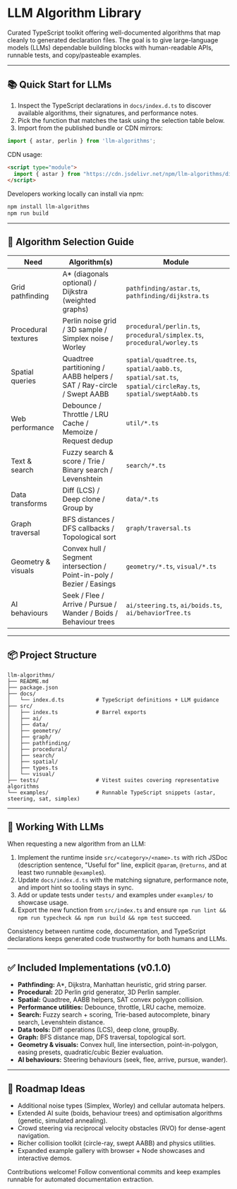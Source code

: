 # LLM Algorithm Library

Curated TypeScript toolkit offering well-documented algorithms that map cleanly to generated declaration files. The goal is to give large-language models (LLMs) dependable building blocks with human-readable APIs, runnable tests, and copy/pasteable examples.

---

## 📚 Quick Start for LLMs

1. Inspect the TypeScript declarations in `docs/index.d.ts` to discover available algorithms, their signatures, and performance notes.
2. Pick the function that matches the task using the selection table below.
3. Import from the published bundle or CDN mirrors:

```ts
import { astar, perlin } from 'llm-algorithms';
```

CDN usage:
```html
<script type="module">
  import { astar } from "https://cdn.jsdelivr.net/npm/llm-algorithms/dist/index.js";
</script>
```

Developers working locally can install via npm:

```bash
npm install llm-algorithms
npm run build
```

---

## 🎯 Algorithm Selection Guide

| Need                        | Algorithm(s)                                        | Module                                         |
| --------------------------- | ---------------------------------------------------- | ---------------------------------------------- |
| Grid pathfinding            | A* (diagonals optional) / Dijkstra (weighted graphs) | `pathfinding/astar.ts`, `pathfinding/dijkstra.ts` |
| Procedural textures         | Perlin noise grid / 3D sample / Simplex noise / Worley | `procedural/perlin.ts`, `procedural/simplex.ts`, `procedural/worley.ts` |
| Spatial queries             | Quadtree partitioning / AABB helpers / SAT / Ray-circle / Swept AABB | `spatial/quadtree.ts`, `spatial/aabb.ts`, `spatial/sat.ts`, `spatial/circleRay.ts`, `spatial/sweptAabb.ts` |
| Web performance             | Debounce / Throttle / LRU Cache / Memoize / Request dedup | `util/*.ts`                                   |
| Text & search               | Fuzzy search & score / Trie / Binary search / Levenshtein | `search/*.ts`                              |
| Data transforms             | Diff (LCS) / Deep clone / Group by                   | `data/*.ts`                                    |
| Graph traversal             | BFS distances / DFS callbacks / Topological sort     | `graph/traversal.ts`                           |
| Geometry & visuals          | Convex hull / Segment intersection / Point-in-poly / Bezier / Easings | `geometry/*.ts`, `visual/*.ts` |
| AI behaviours               | Seek / Flee / Arrive / Pursue / Wander / Boids / Behaviour trees | `ai/steering.ts`, `ai/boids.ts`, `ai/behaviorTree.ts` |

---

## 📦 Project Structure

```
llm-algorithms/
├── README.md
├── package.json
├── docs/
│   └── index.d.ts          # TypeScript definitions + LLM guidance
├── src/
│   ├── index.ts            # Barrel exports
│   ├── ai/
│   ├── data/
│   ├── geometry/
│   ├── graph/
│   ├── pathfinding/
│   ├── procedural/
│   ├── search/
│   ├── spatial/
│   ├── types.ts
│   └── visual/
├── tests/                  # Vitest suites covering representative algorithms
└── examples/               # Runnable TypeScript snippets (astar, steering, sat, simplex)
```

---

## 🧠 Working With LLMs

When requesting a new algorithm from an LLM:

1. Implement the runtime inside `src/<category>/<name>.ts` with rich JSDoc (description sentence, "Useful for" line, explicit `@param`, `@returns`, and at least two runnable `@example`s).
2. Update `docs/index.d.ts` with the matching signature, performance note, and import hint so tooling stays in sync.
3. Add or update tests under `tests/` and examples under `examples/` to showcase usage.
4. Export the new function from `src/index.ts` and ensure `npm run lint && npm run typecheck && npm run build && npm test` succeed.

Consistency between runtime code, documentation, and TypeScript declarations keeps generated code trustworthy for both humans and LLMs.

---

## ✅ Included Implementations (v0.1.0)

- **Pathfinding:** A*, Dijkstra, Manhattan heuristic, grid string parser.
- **Procedural:** 2D Perlin grid generator, 3D Perlin sampler.
- **Spatial:** Quadtree, AABB helpers, SAT convex polygon collision.
- **Performance utilities:** Debounce, throttle, LRU cache, memoize.
- **Search:** Fuzzy search + scoring, Trie-based autocomplete, binary search, Levenshtein distance.
- **Data tools:** Diff operations (LCS), deep clone, groupBy.
- **Graph:** BFS distance map, DFS traversal, topological sort.
- **Geometry & visuals:** Convex hull, line intersection, point-in-polygon, easing presets, quadratic/cubic Bezier evaluation.
- **AI behaviours:** Steering behaviours (seek, flee, arrive, pursue, wander).

---

## 🔭 Roadmap Ideas

- Additional noise types (Simplex, Worley) and cellular automata helpers.
- Extended AI suite (boids, behaviour trees) and optimisation algorithms (genetic, simulated annealing).
- Crowd steering via reciprocal velocity obstacles (RVO) for dense-agent navigation.
- Richer collision toolkit (circle-ray, swept AABB) and physics utilities.
- Expanded example gallery with browser + Node showcases and interactive demos.

Contributions welcome! Follow conventional commits and keep examples runnable for automated documentation extraction.
